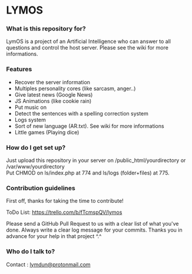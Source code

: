 # LYMOS #



### What is this repository for? ###

LymOS is a project of an Artificial Intelligence who can answer to all questions and control the host server.
Please see the wiki for more informations.



### Features ###

- Recover the server information
- Multiples personality cores (like sarcasm, anger..)
- Give latest news (Google News)
- JS Animations (like cookie rain)
- Put music on
- Detect the sentences with a spelling correction system
- Logs system
- Sort of new language (AR.txt). See wiki for more informations
- Little games (Playing dice)



### How do I get set up? ###

Just upload this repository in your server on /public_html/yourdirectory or /var/www/yourdirectory  
Put CHMOD on ls/index.php at 774 and ls/logs (folder+files) at 775.



### Contribution guidelines ###

First off, thanks for taking the time to contribute!

ToDo List: https://trello.com/b/fTcmspQV/lymos

Please send a GitHub Pull Request to us with a clear list of what you've done.
Always write a clear log message for your commits.
Thanks you in advance for your help in that project ^.^ 



### Who do I talk to? ###

Contact : lymdun@protonmail.com